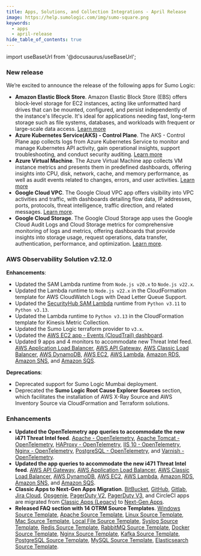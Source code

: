 ```yaml
---
title: Apps, Solutions, and Collection Integrations - April Release 
image: https://help.sumologic.com/img/sumo-square.png
keywords:
  - apps
  - april-release
hide_table_of_contents: true    
---
```


import useBaseUrl from '@docusaurus/useBaseUrl';

### New release

We’re excited to announce the release of the following apps for Sumo Logic:

- **Amazon Elastic Block Store**. Amazon Elastic Block Store (EBS) offers block-level storage for EC2 instances, acting like unformatted hard drives that can be mounted, configured, and persist independently of the instance's lifecycle. It's ideal for applications needing fast, long-term storage such as file systems, databases, and workloads with frequent or large-scale data access. [Learn more](/docs/integrations/amazon-aws/amazon-elastic-block-store/)
- **Azure Kubernetes Service(AKS) - Control Plane**. The AKS - Control Plane app collects logs from Azure Kubernetes Service to monitor and manage Kubernetes API activity, gain operational insights, support troubleshooting, and conduct security auditing. [Learn more](/docs/integrations/microsoft-azure/kubernetes/)
- **Azure Virtual Machine**. The Azure Virtual Machine app collects VM instance metrics and presents them in predefined dashboards, offering insights into CPU, disk, network, cache, and memory performance, as well as audit events related to changes, errors, and user activities. [Learn more](/docs/integrations/microsoft-azure/azure-virtual-machine/)
- **Google Cloud VPC**. The Google Cloud VPC app offers visibility into VPC activities and traffic, with dashboards detailing flow data, IP addresses, ports, protocols, threat intelligence, traffic direction, and related messages. [Learn more](/docs/integrations/google/cloud-vpc/).
- **Google Cloud Storage**. The Google Cloud Storage app uses the Google Cloud Audit Logs and Cloud Storage metrics for comprehensive monitoring of logs and metrics, offering dashboards that provide insights into storage usage, request operations, data transfer, authentication, performance, and optimization. [Learn more](/docs/integrations/google/cloud-storage/).

### AWS Observability Solution v2.12.0

**Enhancements**:

- Updated the SAM Lambda runtime from `Node.js v20.x` to `Node.js v22.x`.
- Updated the Lambda runtime to `Node.js v22.x` in the CloudFormation template for AWS CloudWatch Logs with Dead Letter Queue Support.
- Updated the [SecurityHub SAM Lambda](https://github.com/SumoLogic/sumologic-aws-lambda/releases) runtime from `Python v3.11` to `Python v3.13`.
- Updated the Lambda runtime to `Python v3.13` in the CloudFormation template for Kinesis Metric Collection.
- Updated the Sumo Logic terraform provider to `v3.x`.
- Updated the [AWS EC2 app - Events (CloudTrail) dashboard](/docs/observability/aws/integrations/aws-ec2-metrics/#21-aws-ec2---events-cloudtrail).
- Updated 9 apps and 4 monitors to accommodate new Threat Intel feed. [AWS Application Load Balancer](/docs/observability/aws/integrations/aws-application-load-balancer/#7-aws-application-load-balancer---threat-intel), [AWS API Gateway](/docs/observability/aws/integrations/aws-api-gateway/#audit-events), [AWS Classic Load Balancer](/docs/observability/aws/integrations/aws-classic-load-balancer/#7-aws-classic-load-balancer---threat-intel), [AWS DynamoDB](/docs/observability/aws/integrations/aws-dynamodb/#4-aws-dynamodb---threat-intel), [AWS EC2](/docs/observability/aws/integrations/aws-ec2-metrics/), [AWS Lambda](/docs/observability/aws/integrations/aws-lambda/#6-aws-lambda---threat-intel), [Amazon RDS](/docs/observability/aws/integrations/amazon-rds/#viewing-the-rds-dashboards), [Amazon SNS](/docs/observability/aws/integrations/amazon-sns/#amazon-sns---threat-intel), and [Amazon SQS](/docs/observability/aws/integrations/amazon-sqs/#threat-intel).

**Deprecations**:

- Deprecated support for Sumo Logic Mumbai deployment.
- Deprecated the **Sumo Logic Root Cause Explorer Sources** section, which facilitates the installation of AWS X-Ray Source and AWS Inventory Source via CloudFormation and Terraform solutions.

### Enhancements

- **Updated the OpenTelemetry app queries to accommodate the new i471 Threat Intel feed**. [Apache - OpenTelemetry](/docs/integrations/web-servers/opentelemetry/apache-opentelemetry/#threat-analysis), [Apache Tomcat - OpenTelemetry](/docs/integrations/web-servers/opentelemetry/apache-tomcat-opentelemetry/#threat-intel), [HAProxy - OpenTelemetry](/docs/integrations/web-servers/opentelemetry/haproxy-opentelemetry/#threat-analysis), [IIS 10 - OpenTelemetry](/docs/integrations/web-servers/opentelemetry/iis-10-opentelemetry/#threat-analysis), [Nginx - OpenTelemetry](/docs/integrations/web-servers/opentelemetry/nginx-opentelemetry/#threat-intel), [PostgreSQL - OpenTelemetry](/docs/integrations/databases/opentelemetry/postgresql-opentelemetry/), and [Varnish - OpenTelemetry](/docs/integrations/web-servers/opentelemetry/varnish-opentelemetry/#threat-intel).
- **Updated the app queries to accommodate the new i471 Threat Intel feed**. [AWS API Gateway](/docs/observability/aws/integrations/aws-api-gateway/), [AWS Application Load Balancer](/docs/integrations/amazon-aws/application-load-balancer/#threat-intel), [AWS Classic Load Balancer](/docs/observability/aws/integrations/aws-classic-load-balancer/#7-aws-classic-load-balancer---threat-intel), [AWS DynamoDB](/docs/observability/aws/integrations/aws-dynamodb/#4-aws-dynamodb---threat-intel), [AWS EC2](/docs/observability/aws/integrations/aws-ec2-metrics/), [AWS Lambda](/docs/observability/aws/integrations/aws-lambda/#6-aws-lambda---threat-intel), [Amazon RDS](/docs/integrations/amazon-aws/rds/), [Amazon SNS](/docs/observability/aws/integrations/amazon-sns/#amazon-sns---threat-intel), and [Amazon SQS](/docs/integrations/amazon-aws/sqs/#threat-intel).
- **Classic Apps to Next-Gen Apps Migration**. [BitBucket](/docs/integrations/app-development/bitbucket/), [GitHub](/docs/integrations/app-development/github/), [Gitlab](/docs/integrations/app-development/gitlab/), [Jira Cloud](/docs/integrations/app-development/jira-cloud/), [Opsgenie](/docs/integrations/saas-cloud/opsgenie/), [PagerDuty V2](/docs/integrations/saas-cloud/pagerduty-v2/), [PagerDuty V3](/docs/integrations/saas-cloud/pagerduty-v3/), and CircleCI apps are migrated from [Classic Apps (Legacy)](/docs/get-started/apps-integrations/#classic-apps-legacy) to [Next-Gen Apps](/docs/get-started/apps-integrations/#next-gen-apps).
- **Released FAQ section with 14 OTRM Source Templates**. [Windows Source Template](/docs/send-data/opentelemetry-collector/remote-management/source-templates/windows/), [Apache Source Template](/docs/send-data/opentelemetry-collector/remote-management/source-templates/apache/), [Linux Source Template](/docs/send-data/opentelemetry-collector/remote-management/source-templates/linux), [Mac Source Template](/docs/send-data/opentelemetry-collector/remote-management/source-templates/mac), [Local File Source Template](/docs/send-data/opentelemetry-collector/remote-management/source-templates/localfile), [Syslog Source Template](/docs/send-data/opentelemetry-collector/remote-management/source-templates/syslog), [Redis Source Template](/docs/send-data/opentelemetry-collector/remote-management/source-templates/redis), [RabbitMQ Source Template](/docs/send-data/opentelemetry-collector/remote-management/source-templates/rabbitmq), [Docker Source Template](/docs/send-data/opentelemetry-collector/remote-management/source-templates/docker), [Nginx Source Template](/docs/send-data/opentelemetry-collector/remote-management/source-templates/nginx), [Kafka Source Template](/docs/send-data/opentelemetry-collector/remote-management/source-templates/kafka), [PostgreSQL Source Template](/docs/send-data/opentelemetry-collector/remote-management/source-templates/postgresql), [MySQL Source Template](/docs/send-data/opentelemetry-collector/remote-management/source-templates/mysql), [Elasticsearch Source Template](/docs/send-data/opentelemetry-collector/remote-management/source-templates/elasticsearch).